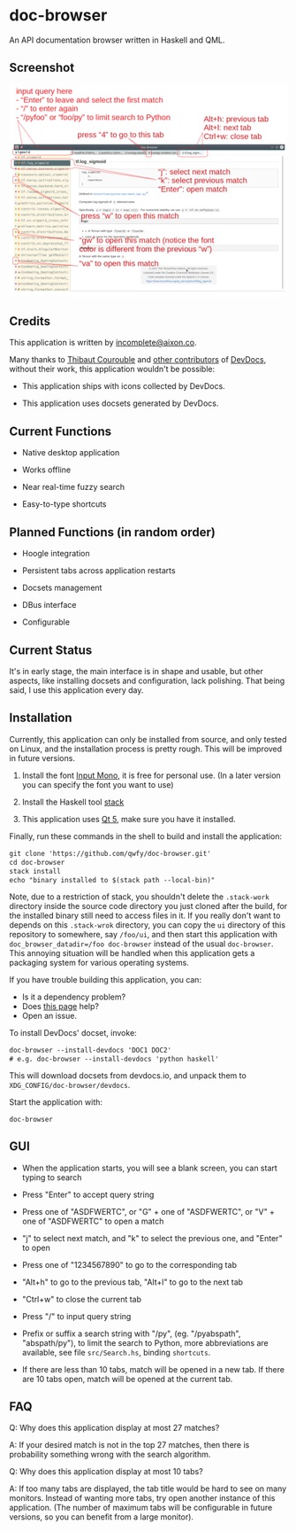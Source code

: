 # doc-browser

An API documentation browser written in Haskell and QML.


## Screenshot

![Main Interface](asset/interface-annotated.png)


## Credits

This application is written by incomplete@aixon.co.

Many thanks to [Thibaut Courouble](https://github.com/Thibaut) and [other contributors](https://github.com/Thibaut/devdocs/graphs/contributors) of [DevDocs](https://github.com/Thibaut/devdocs), without their work, this application wouldn't be possible:

- This application ships with icons collected by DevDocs.

- This application uses docsets generated by DevDocs.


## Current Functions

- Native desktop application

- Works offline

- Near real-time fuzzy search

- Easy-to-type shortcuts


## Planned Functions (in random order)

- Hoogle integration

- Persistent tabs across application restarts

- Docsets management

- DBus interface

- Configurable


## Current Status

It's in early stage, the main interface is in shape and usable, but other aspects, like installing docsets and configuration, lack polishing. That being said, I use this application every day.


## Installation

Currently, this application can only be installed from source, and only tested on Linux, and the installation process is pretty rough. This will be improved in future versions.

1. Install the font [Input Mono](http://input.fontbureau.com/), it is free for personal use. (In a later version you can specify the font you want to use)

2. Install the Haskell tool [stack](https://docs.haskellstack.org/en/stable/install_and_upgrade/)

3. This application uses [Qt 5](http://qt-project.org/), make sure you have it installed.

Finally, run these commands in the shell to build and install the application:

    git clone 'https://github.com/qwfy/doc-browser.git'
    cd doc-browser
    stack install
    echo "binary installed to $(stack path --local-bin)"

Note, due to a restriction of stack, you shouldn't delete the `.stack-work` directory inside the source code directory you just cloned after the build, for the installed binary still need to access files in it. If you really don't want to depends on this `.stack-wrok` directory, you can copy the `ui` directory of this repository to somewhere, say `/foo/ui`, and then start this application with `doc_browser_datadir=/foo doc-browser` instead of the usual `doc-browser`. This annoying situation will be handled when this application gets a packaging system for various operating systems.

If you have trouble building this application, you can:

- Is it a dependency problem?
- Does [this page](http://www.gekkou.co.uk/software/hsqml/) help?
- Open an issue.


To install DevDocs' docset, invoke:

    doc-browser --install-devdocs 'DOC1 DOC2'
    # e.g. doc-browser --install-devdocs 'python haskell'

This will download docsets from devdocs.io, and unpack them to `XDG_CONFIG/doc-browser/devdocs`.


Start the application with:

    doc-browser


## GUI

- When the application starts, you will see a blank screen, you can start typing to search

- Press "Enter" to accept query string

- Press one of "ASDFWERTC", or "G" + one of "ASDFWERTC", or "V" + one of "ASDFWERTC" to open a match

- "j" to select next match, and "k" to select the previous one, and "Enter" to open

- Press one of "1234567890" to go to the corresponding tab

- "Alt+h" to go to the previous tab, "Alt+l" to go to the next tab

- "Ctrl+w" to close the current tab

- Press "/" to input query string

- Prefix or suffix a search string with "/py", (eg. "/pyabspath", "abspath/py"), to limit the search to Python, more abbreviations are available, see file `src/Search.hs`, binding `shortcuts`.

- If there are less than 10 tabs, match will be opened in a new tab. If there are 10 tabs open, match will be opened at the current tab.


## FAQ

Q: Why does this application display at most 27 matches?

A: If your desired match is not in the top 27 matches, then there is probability something wrong with the search algorithm.


Q: Why does this application display at most 10 tabs?

A: If too many tabs are displayed, the tab title would be hard to see on many monitors. Instead of wanting more tabs, try open another instance of this application. (The number of maximum tabs will be configurable in future versions, so you can benefit from a large monitor).
